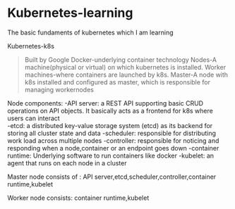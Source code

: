 # Kubernetes-learning
The basic fundaments of kubernetes which I am learning

Kubernetes-k8s
>Built by Google
>Docker-underlying container technology
>Nodes-A machine(physical or virtual) on which kubernetes is installed.
>Worker machines-where containers are launched by k8s.
>Master-A node with k8s installed and configured as master, which is responsible for managing workernodes

Node components:
-API server:  a REST API supporting basic CRUD operations on API objects. It basically acts as a frontend for k8s where users can interact<br>
-etcd: a distributed key-value storage system (etcd) as its backend for storing all cluster state and data
-scheduler: responsible for distributing work load across multiple nodes
-controller: responsible for noticing and responding when a node,container or an endpoint goes down
-container runtime: Underlying software to run containers like docker
-kubelet: an agent that runs on each node in a cluster

Master node consists of :
API server,etcd,scheduler,controller,container runtime,kubelet

Worker node consists:
container runtime,kubelet

